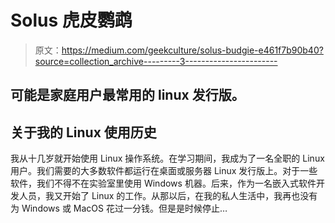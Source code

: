 # Solus 虎皮鹦鹉

> 原文：<https://medium.com/geekculture/solus-budgie-e461f7b90b40?source=collection_archive---------3----------------------->

## 可能是家庭用户最常用的 linux 发行版。

## 关于我的 Linux 使用历史

我从十几岁就开始使用 Linux 操作系统。在学习期间，我成为了一名全职的 Linux 用户。我们需要的大多数软件都运行在桌面或服务器 Linux 发行版上。对于一些软件，我们不得不在实验室里使用 Windows 机器。后来，作为一名嵌入式软件开发人员，我又开始了 Linux 的工作。从那以后，在我的私人生活中，我再也没有为 Windows 或 MacOS 花过一分钱。但是是时候停止…